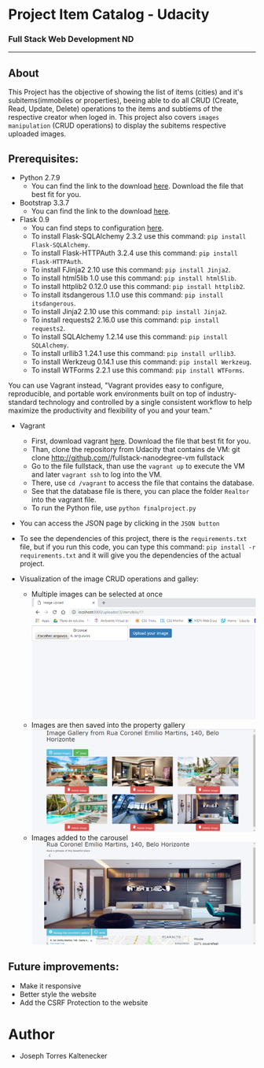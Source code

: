 # Project Item Catalog - Udacity
### Full Stack Web Development ND
_______________________
## About

This Project has the objective of showing the list of items (cities) and it's subitems(immobiles or properties), beeing able to do all CRUD (Create, Read, Update, Delete) operations to the items and subtiems of the respective creator when loged in.
This project also covers `images manipulation` (CRUD operations) to display the subitems respective uploaded images.

## Prerequisites:

- Python 2.7.9
    - You can find the link to the download [here](https://www.python.org/downloads/release/python-279/). Download the file that best fit for you.
- Bootstrap 3.3.7
    - You can find the link to the download [here](http://blog.getbootstrap.com/2016/07/25/bootstrap-3-3-7-released/).
- Flask 0.9
    - You can find steps to configuration [here](https://flask-ptbr.readthedocs.io/en/latest/installation.html).
    - To install Flask-SQLAlchemy 2.3.2 use this command: `pip install Flask-SQLAlchemy`.
    - To install Flask-HTTPAuth 3.2.4 use this command: `pip install Flask-HTTPAuth`.
    - To install FJinja2 2.10 use this command: `pip install Jinja2`.
    - To install html5lib 1.0 use this command: `pip install html5lib`.
    - To install httplib2 0.12.0 use this command: `pip install httplib2`.
    - To install itsdangerous 1.1.0 use this command: `pip install itsdangerous`.
    - To install Jinja2 2.10 use this command: `pip install Jinja2`.
    - To install requests2 2.16.0 use this command: `pip install requests2`.
    - To install SQLAlchemy 1.2.14 use this command: `pip install SQLAlchemy`.
    - To install urllib3 1.24.1 use this command: `pip install urllib3`.
    - To install Werkzeug 0.14.1 use this command: `pip install Werkzeug`.
    - To install WTForms 2.2.1 use this command: `pip install WTForms`.

You can use Vagrant instead, "Vagrant provides easy to configure, reproducible, and portable work environments built on top of industry-standard technology and controlled by a single consistent workflow to help maximize the productivity and flexibility of you and your team."

- Vagrant
    - First, download vagrant [here](https://www.vagrantup.com/downloads.html). Download the file that best fit for you.
    - Than, clone the repository from Udacity that contains de VM: git clone http://github.com/<username>/fullstack-nanodegree-vm fullstack
    - Go to the file fullstack, than use the `vagrant up` to execute the VM and later `vagrant ssh` to log into the VM.
    - There, use `cd /vagrant` to access the file that contains the database.
    - See that the database file is there, you can place the folder `Realtor` into the vagrant file.
    - To run the Python file, use `python finalproject.py`

- You can access the JSON page by clicking in the `JSON button`
- To see the dependencies of this project, there is the `requirements.txt` file, but if you run this code, you can type this command: `pip install -r requirements.txt` and it will give you the dependencies of the actual project.

- Visualization of the image CRUD operations and galley:
    - Multiple images can be selected at once
<img src="static/upload-realtor.png"
     alt="Markdown Monster icon"/>
    - Images are then saved into the property gallery
<img src="static/upload-realtor2.png"
     alt="Markdown Monster icon"/>
    - Images added to the carousel
<img src="static/upload-realtor3.png"
     alt="Markdown Monster icon"/>

## Future improvements:

- Make it responsive
- Better style the website
- Add the CSRF Protection to the website

# Author
- Joseph Torres Kaltenecker

